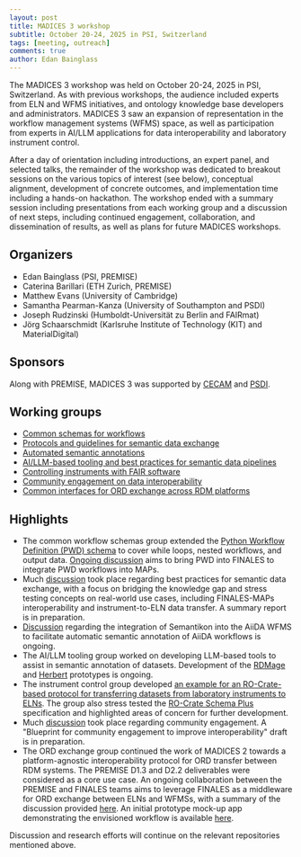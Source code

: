 ```yaml
---
layout: post
title: MADICES 3 workshop
subtitle: October 20-24, 2025 in PSI, Switzerland
tags: [meeting, outreach]
comments: true
author: Edan Bainglass
---
```


The MADICES 3 workshop was held on October 20-24, 2025 in PSI, Switzerland. As with previous workshops, the audience included experts from ELN and WFMS initiatives, and ontology knowledge base developers and administrators. MADICES 3 saw an expansion of representation in the workflow management systems (WFMS) space, as well as participation from experts in AI/LLM applications for data interoperability and laboratory instrument control.

After a day of orientation including introductions, an expert panel, and selected talks, the remainder of the workshop was dedicated to breakout sessions on the various topics of interest (see below), conceptual alignment, development of concrete outcomes, and implementation time including a hands-on hackathon. The workshop ended with a summary session including presentations from each working group and a discussion of next steps, including continued engagement, collaboration, and dissemination of results, as well as plans for future MADICES workshops.

## Organizers

- Edan Bainglass (PSI, PREMISE)
- Caterina Barillari (ETH Zurich, PREMISE)
- Matthew Evans (University of Cambridge)
- Samantha Pearman-Kanza (University of Southampton and PSDI)
- Joseph Rudzinski (Humboldt-Universität zu Berlin and FAIRmat)
- Jörg Schaarschmidt (Karlsruhe Institute of Technology (KIT) and MaterialDigital)

## Sponsors

Along with PREMISE, MADICES 3 was supported by [CECAM](https://www.cecam.org/workshop-details/madices-3-machine-actionable-data-interoperability-for-the-chemical-sciences-1450) and [PSDI](https://www.psdi.ac.uk/).

## Working groups

- [Common schemas for workflows](https://github.com/MADICES/MADICES-2025/discussions/21)
- [Protocols and guidelines for semantic data exchange](https://github.com/MADICES/MADICES-2025/discussions/22)
- [Automated semantic annotations](https://github.com/MADICES/MADICES-2025/discussions/23)
- [AI/LLM-based tooling and best practices for semantic data pipelines](https://github.com/MADICES/MADICES-2025/discussions/24)
- [Controlling instruments with FAIR software](https://github.com/MADICES/MADICES-2025/discussions/25)
- [Community engagement on data interoperability](https://github.com/MADICES/MADICES-2025/discussions/26)
- [Common interfaces for ORD exchange across RDM platforms](https://github.com/MADICES/MADICES-2025/discussions/27)

## Highlights

- The common workflow schemas group extended the [Python Workflow Definition (PWD) schema](https://pubs.rsc.org/en/content/articlelanding/2025/dd/d5dd00231a) to cover while loops, nested workflows, and output data. [Ongoing discussion](https://github.com/MADICES/MADICES-2025/discussions/33) aims to bring PWD into FINALES to integrate PWD workflows into MAPs.
- Much [discussion](https://github.com/MADICES/MADICES-2025/discussions/22) took place regarding best practices for semantic data exchange, with a focus on bridging the knowledge gap and stress testing concepts on real-world use cases, including FINALES-MAPs interoperability and instrument-to-ELN data transfer. A summary report is in preparation.
- [Discussion](https://github.com/MADICES/MADICES-2025/discussions/23) regarding the integration of Semantikon into the AiiDA WFMS to facilitate automatic semantic annotation of AiiDA workflows is ongoing.
- The AI/LLM tooling group worked on developing LLM-based tools to assist in semantic annotation of datasets. Development of the [RDMage](https://github.com/MADICES/rdm-agent/) and [Herbert](https://github.com/MADICES/herbert) prototypes is ongoing.
- The instrument control group developed [an example for an RO-Crate-based protocol for transferring datasets from laboratory instruments to ELNs](https://github.com/MADICES/MADICES-2025/discussions/25#discussioncomment-14755321). The group also stress tested the [RO-Crate Schema Plus](https://researchobjectschema.github.io/ro-crate-schema-web/) specification and highlighted areas of concern for further development.
- Much [discussion](https://github.com/MADICES/MADICES-2025/discussions/4) took place regarding community engagement. A "Blueprint for community engagement to improve interoperability" draft is in preparation.
- The ORD exchange group continued the work of MADICES 2 towards a platform-agnostic interoperability protocol for ORD transfer between RDM systems. The PREMISE D1.3 and D2.2 deliverables were considered as a core use case. An ongoing collaboration between the PREMISE and FINALES teams aims to leverage FINALES as a middleware for ORD exchange between ELNs and WFMSs, with a summary of the discussion provided [here](https://github.com/MADICES/MADICES-2025/discussions/27#discussioncomment-14770400). An initial prototype mock-up app demonstrating the envisioned workflow is available [here](https://github.com/MADICES/interop-demo-human-interaction).

Discussion and research efforts will continue on the relevant repositories mentioned above.
